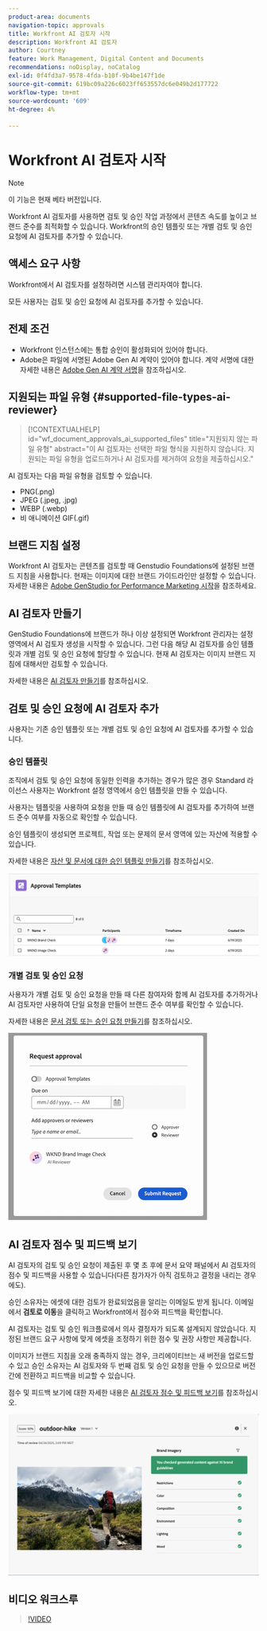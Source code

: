 ```yaml
---
product-area: documents
navigation-topic: approvals
title: Workfront AI 검토자 시작
description: Workfront AI 검토자
author: Courtney
feature: Work Management, Digital Content and Documents
recommendations: noDisplay, noCatalog
exl-id: 0f4fd3a7-9578-4fda-b10f-9b4be147f1de
source-git-commit: 619bc09a226c6023ff653557dc6e049b2d177722
workflow-type: tm+mt
source-wordcount: '609'
ht-degree: 4%

---
```


# Workfront AI 검토자 시작

>[!NOTE]
>
>이 기능은 현재 베타 버전입니다.

Workfront AI 검토자를 사용하면 검토 및 승인 작업 과정에서 콘텐츠 속도를 높이고 브랜드 준수를 최적화할 수 있습니다. Workfront의 승인 템플릿 또는 개별 검토 및 승인 요청에 AI 검토자를 추가할 수 있습니다.

## 액세스 요구 사항

Workfront에서 AI 검토자를 설정하려면 시스템 관리자여야 합니다.

모든 사용자는 검토 및 승인 요청에 AI 검토자를 추가할 수 있습니다.


## 전제 조건

<!--DELETE THIS SECTION MARCH 2026-->

<!--* Your organization must have migrated to Adobe IMS (Identity Management System).-->
* Workfront 인스턴스에는 통합 승인이 활성화되어 있어야 합니다.
* Adobe은 파일에 서명된 Adobe Gen AI 계약이 있어야 합니다.
계약 서명에 대한 자세한 내용은 [Adobe Gen AI 계약 서명](/help/quicksilver/workfront-basics/ai-assistant/ai-assistant-overview.md#sign-the-adobe-gen-ai-agreement)을 참조하십시오.


## 지원되는 파일 유형 {#supported-file-types-ai-reviewer}

>[!CONTEXTUALHELP]
>id="wf_document_approvals_ai_supported_files"
>title="지원되지 않는 파일 유형"
>abstract="이 AI 검토자는 선택한 파일 형식을 지원하지 않습니다. 지원되는 파일 유형을 업로드하거나 AI 검토자를 제거하여 요청을 제출하십시오."

AI 검토자는 다음 파일 유형을 검토할 수 있습니다.

* PNG(.png)
* JPEG (.jpeg, .jpg)
* WEBP (.webp)
* 비 애니메이션 GIF(.gif)

## 브랜드 지침 설정

Workfront AI 검토자는 콘텐츠를 검토할 때 Genstudio Foundations에 설정된 브랜드 지침을 사용합니다. 현재는 이미지에 대한 브랜드 가이드라인만 설정할 수 있습니다. 자세한 내용은 [Adobe GenStudio for Performance Marketing 시작](https://experienceleague.adobe.com/ko/docs/genstudio-for-performance-marketing/user-guide/get-started)을 참조하세요.


## AI 검토자 만들기

GenStudio Foundations에 브랜드가 하나 이상 설정되면 Workfront 관리자는 설정 영역에서 AI 검토자 생성을 시작할 수 있습니다. 그런 다음 해당 AI 검토자를 승인 템플릿과 개별 검토 및 승인 요청에 할당할 수 있습니다. 현재 AI 검토자는 이미지 브랜드 지침에 대해서만 검토할 수 있습니다.

자세한 내용은 [AI 검토자 만들기](/help/quicksilver/review-and-approve-work/document-reviews-and-approvals/set-up-ai-reviewer.md)를 참조하십시오.

## 검토 및 승인 요청에 AI 검토자 추가

사용자는 기존 승인 템플릿 또는 개별 검토 및 승인 요청에 AI 검토자를 추가할 수 있습니다.

### 승인 템플릿

조직에서 검토 및 승인 요청에 동일한 인력을 추가하는 경우가 많은 경우 Standard 라이선스 사용자는 Workfront 설정 영역에서 승인 템플릿을 만들 수 있습니다.

사용자는 템플릿을 사용하여 요청을 만들 때 승인 템플릿에 AI 검토자를 추가하여 브랜드 준수 여부를 자동으로 확인할 수 있습니다.

승인 템플릿이 생성되면 프로젝트, 작업 또는 문제의 문서 영역에 있는 자산에 적용할 수 있습니다.

자세한 내용은 [자산 및 문서에 대한 승인 템플릿 만들기](/help/quicksilver/review-and-approve-work/document-reviews-and-approvals/manage-document-approvals/create-approval-template.md)를 참조하십시오.

![AI 검토자를 표시하는 템플릿 목록](assets/ai-review-templates.png)

### 개별 검토 및 승인 요청

사용자가 개별 검토 및 승인 요청을 만들 때 다른 참여자와 함께 AI 검토자를 추가하거나 AI 검토자만 사용하여 단일 요청을 만들어 브랜드 준수 여부를 확인할 수 있습니다.

자세한 내용은 [문서 검토 또는 승인 요청 만들기](/help/quicksilver/review-and-approve-work/document-reviews-and-approvals/manage-document-approvals/create-a-document-approval.md)를 참조하십시오.


![AI 검토자가 개별 승인 요청에 추가됨](assets/ad-ai-reviewer-to-request.png)

## AI 검토자 점수 및 피드백 보기

AI 검토자의 검토 및 승인 요청이 제출된 후 몇 초 후에 문서 요약 패널에서 AI 검토자의 점수 및 피드백을 사용할 수 있습니다(다른 참가자가 아직 검토하고 결정을 내리는 경우에도).

승인 소유자는 에셋에 대한 검토가 완료되었음을 알리는 이메일도 받게 됩니다. 이메일에서 **검토로 이동**&#x200B;을 클릭하고 Workfront에서 점수와 피드백을 확인합니다.

AI 검토자는 검토 및 승인 워크플로에서 의사 결정자가 되도록 설계되지 않았습니다. 지정된 브랜드 요구 사항에 맞게 에셋을 조정하기 위한 점수 및 권장 사항만 제공합니다.

이미지가 브랜드 지침을 오래 충족하지 않는 경우, 크리에이티브는 새 버전을 업로드할 수 있고 승인 소유자는 AI 검토자와 두 번째 검토 및 승인 요청을 만들 수 있으므로 버전 간에 전환하고 피드백을 비교할 수 있습니다.

점수 및 피드백 보기에 대한 자세한 내용은 [AI 검토자 점수 및 피드백 보기](/help/quicksilver/review-and-approve-work/document-reviews-and-approvals/view-ai-reviewer-feedback.md)를 참조하십시오.


![AI 검토자 피드백](assets/ai-reviewer-feedback.png)


## 비디오 워크스루

>[!VIDEO](https://video.tv.adobe.com/v/3470847/)